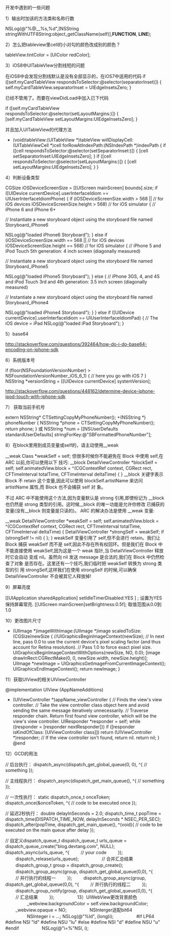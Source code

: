 开发中遇到的一些问题

1）输出时加该的方法类和名称行数

NSLog(@"%@__%s,%d",[NSString stringWithUTF8String:object_getClassName(self)],__FUNCTION__, __LINE__);

2）怎么把tableview里cell的小对勾的颜色改成别的颜色？

tableView.tintColor = [UIColor redColor];

3）iOS8中UITableVIew分割线短的问题

在iOS8中会发现分割线默认是没有全部显示的，在iOS7中适用的代码
if ([self.myCardTableView respondsToSelector:@selector(separatorInset)]) {
self.myCardTableView.separatorInset = UIEdgeInsetsZero;
}

已经不管用了。而要在viewDidLoad中加入已下代码

if ([self.myCardTableView respondsToSelector:@selector(setLayoutMargins:)]) {
[self.myCardTableView setLayoutMargins:UIEdgeInsetsZero];
}

并且加入UITableView的代理方法
- (void)tableView:(UITableView *)tableView willDisplayCell:(UITableViewCell *)cell forRowAtIndexPath:(NSIndexPath   *)indexPath
{
if ([cell respondsToSelector:@selector(setSeparatorInset:)]) {
[cell setSeparatorInset:UIEdgeInsetsZero];
}
if ([cell respondsToSelector:@selector(setLayoutMargins:)]) {
[cell setLayoutMargins:UIEdgeInsetsZero];
}
}

4）判断设备类型

CGSize iOSDeviceScreenSize = [[UIScreen mainScreen] bounds].size;
if ([UIDevice currentDevice].userInterfaceIdiom == UIUserInterfaceIdiomPhone)
{
if (iOSDeviceScreenSize.width > 568 || // for iOS devices
iOSDeviceScreenSize.height > 568) // for iOS simulator
{   // iPhone 6 and iPhone 6+

// Instantiate a new storyboard object using the storyboard file named Storyboard_iPhone6

NSLog(@"loaded iPhone6 Storyboard");
}
else if (iOSDeviceScreenSize.width == 568 || // for iOS devices
iOSDeviceScreenSize.height == 568) // for iOS simulator
{   // iPhone 5 and iPod Touch 5th generation: 4 inch screen (diagonally measured)

// Instantiate a new storyboard object using the storyboard file named Storyboard_iPhone5

NSLog(@"loaded iPhone5 Storyboard");
}
else
{   // iPhone 3GS, 4, and 4S and iPod Touch 3rd and 4th generation: 3.5 inch screen (diagonally measured)

// Instantiate a new storyboard object using the storyboard file named Storyboard_iPhone4

NSLog(@"loaded iPhone4 Storyboard");
}
}
else if ([UIDevice currentDevice].userInterfaceIdiom == UIUserInterfaceIdiomPad)
{
// The iOS device = iPad
NSLog(@"loaded iPad Storyboard");
}

5）base64

http://stackoverflow.com/questions/392464/how-do-i-do-base64-encoding-on-iphone-sdk

6）系统版本号

if (floor(NSFoundationVersionNumber) > NSFoundationVersionNumber_iOS_6_1) {
// here you go with iOS 7
}
NSString *versionString = [[UIDevice currentDevice] systemVersion];

http://stackoverflow.com/questions/448162/determine-device-iphone-ipod-touch-with-iphone-sdk

7） 获取当前手机号

extern NSString* CTSettingCopyMyPhoneNumber();
+(NSString *) phoneNumber {
NSString *phone = CTSettingCopyMyPhoneNumber();
return phone;
}
或
NSString *num = [[NSUserDefaults standardUserDefaults] stringForKey:@"SBFormattedPhoneNumber"];

8）在block里用到成员变量或self的，请主动使用__weak

__weak Class *weakSelf = self;
但很多时候你不能避免在 Block 中使用 self,在 ARC 以前,你可以使用以下 技巧:
__block DetailViewController *blockSelf = self;
self.animatedView.block = ^(CGContextRef context, CGRect rect, CFTimeInterval totalTime, CFTimeInterval deltaTime)
{
}
__block 关键字表示 Block 不 retain 这个变量,因此可以使用 blockSelf.artistName 来访问 artistName 属性,而 Block 也不会捕获 self 对 象。

不过 ARC 中不能使用这个方法,因为变量默认是 strong 引用,即使标记为 __block 也仍然是 strong 类型的引用。这时候__block 的唯一功能是允许你修改 已捕获的变量(没有__block 则变量是只读的)。
ARC 的解决办法是使用 __weak 变量:

__weak DetailViewController *weakSelf = self;
self.animatedView.block = ^(CGContextRef context, CGRect rect, CFTimeInterval totalTime, CFTimeInterval deltaTime)
{
DetailViewController *strongSelf = weakSelf;
if (strongSelf != nil)
{
};
}
weakSelf 变量引用了 self,但不会进行 retain。我们让 Block 捕获 weakSelf 而不是 self,因此不存在所有权回环。但是我们在 Block 中不能直接使用 weakSelf,因为这是一个 weak 指针,当 DetailViewController 释放时它会自动 变成 nil。虽然向 nil 发送 message 是合法的,我们在 Block 中仍然检查了对象 是否存在。这里还有一个技巧,我们临时把 weakSelf 转换为 strong 类型的引 用 strongSelf,这样我们在使用 strongSelf 的时候,可以确保 DetailViewController 不会被其它人释放掉!

9）屏幕亮度

[[UIApplication sharedApplication] setIdleTimerDisabled:YES ] ;
设置为YES保持屏幕常亮.
[[UIScreen mainScreen]setBrightness:0.5f];
取值范围从0.0到1.0

10）更改图片尺寸

+ (UIImage *)imageWithImage:(UIImage *)image scaledToSize:(CGSize)newSize {
//UIGraphicsBeginImageContext(newSize);
// In next line, pass 0.0 to use the current device's pixel scaling factor (and thus account for Retina resolution).
// Pass 1.0 to force exact pixel size.
UIGraphicsBeginImageContextWithOptions(newSize, NO, 0.0);
[image drawInRect:CGRectMake(0, 0, newSize.width, newSize.height)];
UIImage *newImage = UIGraphicsGetImageFromCurrentImageContext();
UIGraphicsEndImageContext();
return newImage;
}

11）获取UIView的相关UIViewController

@implementation UIView (AppNameAdditions)
- (UIViewController *)appName_viewController {
// Finds the view's view controller.
// Take the view controller class object here and avoid sending the same message iteratively unnecessarily.
// Traverse responder chain. Return first found view controller, which will be the view's view controller.
UIResponder *responder = self;
while ((responder = [responder nextResponder]))
if ([responder isKindOfClass: [UIViewController class]])
return (UIViewController *)responder;
// If the view controller isn't found, return nil.
return nil;
}
@end

12）GCD的用法

//  后台执行：
dispatch_async(dispatch_get_global_queue(0, 0), ^{
// something
});

// 主线程执行：
dispatch_async(dispatch_get_main_queue(), ^{
// something
});

// 一次性执行：
static dispatch_once_t onceToken;
dispatch_once(&onceToken, ^{
// code to be executed once
});

// 延迟2秒执行：
double delayInSeconds = 2.0;
dispatch_time_t popTime = dispatch_time(DISPATCH_TIME_NOW, delayInSeconds * NSEC_PER_SEC);
dispatch_after(popTime, dispatch_get_main_queue(), ^(void){
// code to be executed on the main queue after delay
});

// 自定义dispatch_queue_t
dispatch_queue_t urls_queue = dispatch_queue_create("blog.devtang.com", NULL);
dispatch_async(urls_queue, ^{
　 　// your code
　 　});
　 　dispatch_release(urls_queue);
　 　
　 　// 合并汇总结果
　 　dispatch_group_t group = dispatch_group_create();
　 　dispatch_group_async(group, dispatch_get_global_queue(0,0), ^{
　 　// 并行执行的线程一
　 　});
　 　dispatch_group_async(group, dispatch_get_global_queue(0,0), ^{
　 　// 并行执行的线程二
　 　});
　 　dispatch_group_notify(group, dispatch_get_global_queue(0,0), ^{
　 　// 汇总结果
　 　});
　 　
　 　13）UIWebView更改背景颜色
　 　
　 　_webview.backgroundColor = self.view.backgroundColor;
　 　_webview.opaque = NO;
　 　
　 　NSInterger适配bit64
　 　
　 　NSInteger i = ...; NSLog(@"%ld", (long)i);
　 　
　 　#if LP64 #define NSI "ld" #define NSU "lu" #else #define NSI "d" #define NSU "u" #endif
　 　
　 　NSLog(@"i=%"NSI, i);

